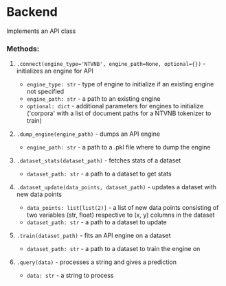 # Backend
Implements an API class

### Methods:
1. `.connect(engine_type='NTVNB', engine_path=None, optional={})` - initializes an engine for API
   * `engine_type: str` - type of engine to initialize if an existing engine not specified
   * `engine_path: str` - a path to an existing engine
   * `optional: dict` - additional parameters for engines to initialize ('corpora' with a list of document paths for a NTVNB tokenizer to train)

2. `.dump_engine(engine_path)` - dumps an API engine
   * `engine_path: str` - a path to a .pkl file where to dump the engine
  
3. `.dataset_stats(dataset_path)` - fetches stats of a dataset
   * `dataset_path: str` - a path to a dataset to get stats
  
4. `.dataset_update(data_points, dataset_path)` - updates a dataset with new data points
   * `data_points: list[list(2)]` - a list of new data points consisting of two variables (str, float) respective to (x, y) columns in the dataset
   * `dataset_path: str` - a path to a dataset to update
  
5. `.train(dataset_path)` - fits an API engine on a dataset
   * `dataset_path: str` - a path to a dataset to train the engine on
  
6. `.query(data)` - processes a string and gives a prediction
   * `data: str` - a string to process
